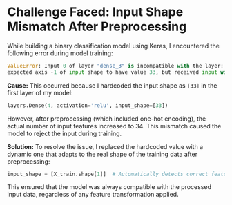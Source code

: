 # Challenge Faced: Input Shape Mismatch After Preprocessing
While building a binary classification model using Keras, I encountered the following error during model training:

```python
ValueError: Input 0 of layer "dense_3" is incompatible with the layer: 
expected axis -1 of input shape to have value 33, but received input with shape (None, 34)
```

**Cause:**
This occurred because I hardcoded the input shape as `[33]` in the first layer of my model:
```python
layers.Dense(4, activation='relu', input_shape=[33])
```
However, after preprocessing (which included one-hot encoding), the actual number of input features increased to 34. This mismatch caused the model to reject the input during training.

**Solution:**
To resolve the issue, I replaced the hardcoded value with a dynamic one that adapts to the real shape of the training data after preprocessing:
```python
input_shape = [X_train.shape[1]]  # Automatically detects correct feature count
```
This ensured that the model was always compatible with the processed input data, regardless of any feature transformation applied.
